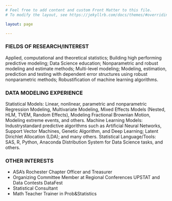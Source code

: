 ```yaml
---
# Feel free to add content and custom Front Matter to this file.
# To modify the layout, see https://jekyllrb.com/docs/themes/#overriding-theme-defaults

layout: page

---
```



### FIELDS OF RESEARCH/INTEREST
Applied, computational and theoretical statistics; Building high performing predictive modeling; Data Science education; Nonparametric and robust modeling and estimate methods; Multi-level modeling; Modeling, estimation, prediction and testing with dependent error structures using robust nonparametric methods; Robustification of machine learning algorithms.

### DATA MODELING EXPERIENCE
Statistical Models: Linear, nonlinear, parametric and nonparametric Regression Modeling, Multivariate Modeling, Mixed Effects Models (Nested, HLM, TVEM, Random Effects), Modeling Fractional Brownian Motion, Modeling extreme events, and others. Machine Learning Models: Industrystandard predictive algorithms such as Artificial Neural Networks, Support Vector Machines, Genetic Algorithm, and Deep Learning; Latent Dirichlet Allocation (LDA); and many others. Statistical Language/Tools: SAS, R, Python, Anaconda Distribution System for Data Science tasks, and others.

### OTHER INTERESTS
* ASA’s Rochester Chapter Officer and Treasurer
* Organizing Committee Member at Regional Conferences UPSTAT and Data Contests DataFest
* Statistical Consultant
* Math Teacher Trainer in Prob&Statistics

